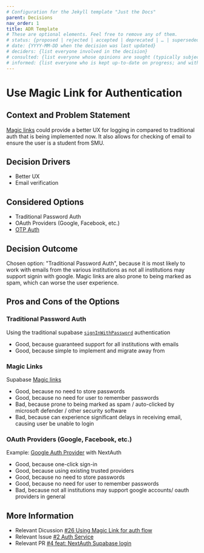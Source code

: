 ```yaml
---
# Configuration for the Jekyll template "Just the Docs"
parent: Decisions
nav_order: 1
title: ADR Template
# These are optional elements. Feel free to remove any of them.
# status: {proposed | rejected | accepted | deprecated | … | superseded by [ADR-0005](0005-example.md)}
# date: {YYYY-MM-DD when the decision was last updated}
# deciders: {list everyone involved in the decision}
# consulted: {list everyone whose opinions are sought (typically subject-matter experts); and with whom there is a two-way communication}
# informed: {list everyone who is kept up-to-date on progress; and with whom there is a one-way communication}
---
```


# Use Magic Link for Authentication

## Context and Problem Statement

[Magic links](https://supabase.com/docs/guides/auth/auth-magic-link) could provide a better UX for logging in compared to traditional auth that is being implemented now. It also allows for checking of email to ensure the user is a student from SMU.

<!-- This is an optional element. Feel free to remove. -->

## Decision Drivers

- Better UX
- Email verification

## Considered Options

- Traditional Password Auth
- OAuth Providers (Google, Facebook, etc.)
- [OTP Auth](https://supabase.com/docs/reference/javascript/auth-signinwithotp)

## Decision Outcome

Chosen option: "Traditional Password Auth", because it is most likely to work with emails from the various institutions as not all institutions may support signin with google. Magic links are also prone to being marked as spam, which can worse the user experience.

## Pros and Cons of the Options

### Traditional Password Auth

Using the traditional supabase [`signInWithPassword`](https://supabase.com/docs/reference/javascript/auth-signinwithpassword) authentication

- Good, because guaranteed support for all institutions with emails
- Good, because simple to implement and migrate away from

### Magic Links

Supabase [Magic links](https://supabase.com/docs/guides/auth/auth-magic-link)

- Good, because no need to store passwords
- Good, because no need for user to remember passwords
- Bad, because prone to being marked as spam / auto-clicked by microsoft defender / other security software
- Bad, because can experience significant delays in receiving email, causing user be unable to login

### OAuth Providers (Google, Facebook, etc.)

Example: [Google Auth Provider](https://next-auth.js.org/providers/google) with NextAuth

- Good, because one-click sign-in
- Good, because using existing trusted providers
- Good, because no need to store passwords
- Good, because no need for user to remember passwords
- Bad, because not all institutions may support google accounts/ oauth providers in general

<!-- This is an optional element. Feel free to remove. -->

## More Information

- Relevant Dicussion [#26 Using Magic Link for auth flow](https://github.com/AfterClass-io/afterclass.io-v2/discussions/26)
- Relevant Issue [#2 Auth Service](https://github.com/AfterClass-io/afterclass.io-v2/issues/2)
- Relevant PR [#4 feat: NextAuth Supabase login](https://github.com/AfterClass-io/afterclass.io-v2/pull/4)
